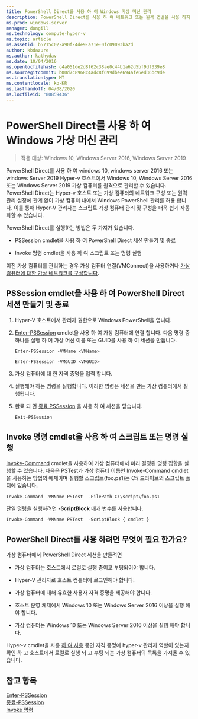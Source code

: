 ```yaml
---
title: PowerShell Direct를 사용 하 여 Windows 가상 머신 관리
description: PowerShell Direct를 사용 하 여 네트워크 또는 원격 연결을 사용 하지 않고 가상 컴퓨터를 관리 하는 방법에 대 한 지침을 제공 합니다.
ms.prod: windows-server
manager: dongill
ms.technology: compute-hyper-v
ms.topic: article
ms.assetid: b5715c02-a90f-4de9-a71e-0fc09093ba2d
author: kbdazure
ms.author: kathydav
ms.date: 10/04/2016
ms.openlocfilehash: c4a051de2d8f62c38ae0c44b1a62d5bf9df339e8
ms.sourcegitcommit: b00d7c8968c4adc8f699dbee694afe6ed36bc9de
ms.translationtype: MT
ms.contentlocale: ko-KR
ms.lasthandoff: 04/08/2020
ms.locfileid: "80859436"
---
```

# <a name="manage-windows-virtual-machines-with-powershell-direct"></a>PowerShell Direct를 사용 하 여 Windows 가상 머신 관리

>적용 대상: Windows 10, Windows Server 2016, Windows Server 2019
  
PowerShell Direct를 사용 하 여 windows 10, windows server 2016 또는 windows Server 2019 Hyper-v 호스트에서 Windows 10, Windows Server 2016 또는 Windows Server 2019 가상 컴퓨터를 원격으로 관리할 수 있습니다. PowerShell Direct는 Hyper-v 호스트 또는 가상 컴퓨터의 네트워크 구성 또는 원격 관리 설정에 관계 없이 가상 컴퓨터 내에서 Windows PowerShell 관리를 허용 합니다. 이를 통해 Hyper-V 관리자는 스크립트 가상 컴퓨터 관리 및 구성을 더욱 쉽게 자동화할 수 있습니다.  
  
PowerShell Direct를 실행하는 방법은 두 가지가 있습니다.  
  
- PSSession cmdlet을 사용 하 여 PowerShell Direct 세션 만들기 및 종료
  
- Invoke 명령 cmdlet을 사용 하 여 스크립트 또는 명령 실행
  
이전 가상 컴퓨터를 관리하는 경우 가상 컴퓨터 연결(VMConnect)을 사용하거나 [가상 컴퓨터에 대한 가상 네트워크를 구성합니다](https://technet.microsoft.com/library/cc816585.aspx).  
  
## <a name="create-and-exit-a-powershell-direct-session-using-pssession-cmdlets"></a>PSSession cmdlet을 사용 하 여 PowerShell Direct 세션 만들기 및 종료  
  
1. Hyper-V 호스트에서 관리자 권한으로 Windows PowerShell을 엽니다.  
  
2. [Enter-PSSession](https://technet.microsoft.com/library/hh849707.aspx) cmdlet을 사용 하 여 가상 컴퓨터에 연결 합니다. 다음 명령 중 하나를 실행 하 여 가상 머신 이름 또는 GUID를 사용 하 여 세션을 만듭니다.  
  
    ```  
    Enter-PSSession -VMName <VMName>  
    ```  
  
    ```  
    Enter-PSSession -VMGUID <VMGUID>  
    ```  
  
3. 가상 컴퓨터에 대 한 자격 증명을 입력 합니다.   
4. 실행해야 하는 명령을 실행합니다. 이러한 명령은 세션을 만든 가상 컴퓨터에서 실행됩니다.  
  
5.  완료 되 면 [종료 PSSession](https://technet.microsoft.com/library/hh849743.aspx) 을 사용 하 여 세션을 닫습니다.   
  
    ```  
    Exit-PSSession  
    ```  
  
## <a name="run-script-or-command-with-invoke-command-cmdlet"></a>Invoke 명령 cmdlet을 사용 하 여 스크립트 또는 명령 실행  
[Invoke-Command](https://docs.microsoft.com/powershell/module/Microsoft.PowerShell.Core/Invoke-Command) cmdlet을 사용하여 가상 컴퓨터에서 미리 결정된 명령 집합을 실행할 수 있습니다. 다음은 PSTest가 가상 컴퓨터 이름인 Invoke-Command cmdlet을 사용하는 방법의 예제이며 실행할 스크립트(foo.ps1)는 C:/ 드라이브의 스크립트 폴더에 있습니다.  
  
```  
Invoke-Command -VMName PSTest  -FilePath C:\script\foo.ps1  
```  
  
단일 명령을 실행하려면 **-ScriptBlock** 매개 변수를 사용합니다.  
  
```  
Invoke-Command -VMName PSTest  -ScriptBlock { cmdlet }  
```  
  
## <a name="whats-required-to-use-powershell-direct"></a>PowerShell Direct를 사용 하려면 무엇이 필요 한가요?  
가상 컴퓨터에서 PowerShell Direct 세션을 만들려면  
  
-   가상 컴퓨터는 호스트에서 로컬로 실행 중이고 부팅되어야 합니다.  
  
-   Hyper-V 관리자로 호스트 컴퓨터에 로그인해야 합니다.  
  
-   가상 컴퓨터에 대해 유효한 사용자 자격 증명을 제공해야 합니다.  
  
-   호스트 운영 체제에서 Windows 10 또는 Windows Server 2016 이상을 실행 해야 합니다.
  
-   가상 컴퓨터는 Windows 10 또는 Windows Server 2016 이상을 실행 해야 합니다.  
  
Hyper-v cmdlet을 사용 [하 여 사용](https://docs.microsoft.com/powershell/module/hyper-v/get-vm) 중인 자격 증명에 hyper-v 관리자 역할이 있는지 확인 하 고 호스트에서 로컬로 실행 되 고 부팅 되는 가상 컴퓨터의 목록을 가져올 수 있습니다.  
  
## <a name="see-also"></a>참고 항목  
[Enter-PSSession](https://docs.microsoft.com/powershell/module/Microsoft.PowerShell.Core/Enter-PSSession)  
[종료-PSSession](https://docs.microsoft.com/powershell/module/Microsoft.PowerShell.Core/Exit-PSSession)  
[Invoke 명령](https://docs.microsoft.com/powershell/module/Microsoft.PowerShell.Core/Invoke-Command)  
  


